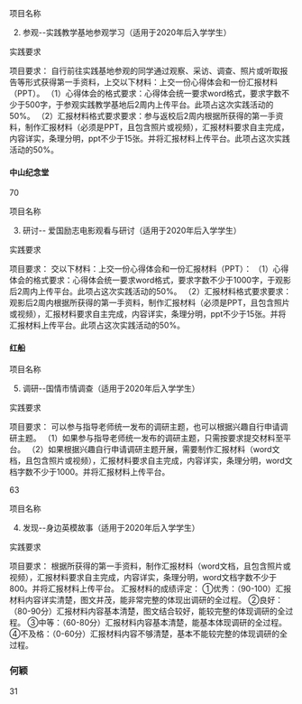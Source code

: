 项目名称

2. 参观--实践教学基地参观学习（适用于2020年后入学学生）

实践要求

项目要求： 自行前往实践基地参观的同学通过观察、采访、调查、照片或听取报告等形式获得第一手资料，上交以下材料：上交一份心得体会和一份汇报材料（PPT）。 （1）心得体会的格式要求：心得体会统一要求word格式，要求字数不少于500字，于参观实践教学基地后2周内上传平台。此项占这次实践活动的50%。 （2）汇报材料格式要求要求：参与返校后2周内根据所获得的第一手资料，制作汇报材料（必须是PPT，且包含照片或视频），汇报材料要求自主完成，内容详实，条理分明，ppt不少于15张。并将汇报材料上传平台。此项占这次实践活动的50%。


#### 中山纪念堂
70





项目名称

3. 研讨-- 爱国励志电影观看与研讨（适用于2020年后入学学生）

实践要求

项目要求： 交以下材料：上交一份心得体会和一份汇报材料（PPT）： （1）心得体会的格式要求：心得体会统一要求word格式，要求字数不少于1000字，于观影后2周内上传平台。此项占这次实践活动的50%。 （2）汇报材料格式要求要求：观影后2周内根据所获得的第一手资料，制作汇报材料（必须是PPT，且包含照片或视频），汇报材料要求自主完成，内容详实，条理分明，ppt不少于15张。并将汇报材料上传平台。此项占这次实践活动的50%。

#### 红船



项目名称

5. 调研--国情市情调查（适用于2020年后入学学生）

实践要求

项目要求： 可以参与指导老师统一发布的调研主题，也可以根据兴趣自行申请调研主题。 （1）如果参与指导老师统一发布的调研主题，只需按要求提交材料至平台。 （2）如果根据兴趣自行申请调研主题开展，需要制作汇报材料（word文档，且包含照片或视频），汇报材料要求自主完成，内容详实，条理分明，word文档字数不少于1000。并将汇报材料上传平台。

63




项目名称

4. 发现--身边英模故事（适用于2020年后入学学生）

实践要求

项目要求： 根据所获得的第一手资料，制作汇报材料（word文档，且包含照片或视频），汇报材料要求自主完成，内容详实，条理分明，word文档字数不少于800。并将汇报材料上传平台。 汇报材料的成绩评定： ①优秀：（90-100）汇报材料内容详实清楚，图文并茂，能非常完整的体现出调研的全过程。 ②良好：（80-90分）汇报材料内容基本清楚，图文结合较好，能较完整的体现调研的全过程。 ③中等：（60-80分）汇报材料内容基本清楚，能基本体现调研的全过程。 ​④不及格：（0-60分）汇报材料内容不够清楚，基本不能较完整的体现调研的全过程。


### 何颖
31
